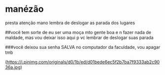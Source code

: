 # manézão
presta atenção mano lembra de deslogar as parada dos lugares

##você tem sorte de eu ser uma moça mto gente boa e n fazer nada de maldade, mas vou deixar isso aqui p vc lembrar de deslogar suas parada

###você deixou sua senha SALVA no computador da faculdade, vou apagar tmb

(https://i.pinimg.com/originals/d0/1b/ed/d01bede6ec5f2b7ba7f9333ab2c9036a.jpg)
